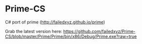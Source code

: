 Prime-CS
========

C# port of prime (http://failedxyz.github.io/prime)

Grab the latest version here: https://github.com/failedxyz/Prime-CS/blob/master/Prime/Prime/bin/x86/Debug/Prime.exe?raw=true
